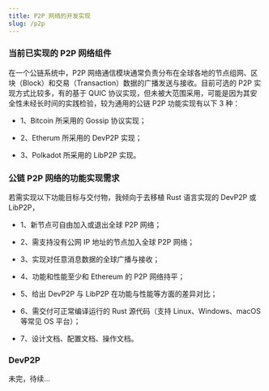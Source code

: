 ```yaml
---
title: P2P 网络的开发实现
slug: /p2p
---
```


### 当前已实现的 P2P 网络组件

在一个公链系统中，P2P 网络通信模块通常负责分布在全球各地的节点组网、区块（Block）和交易（Transaction）数据的广播发送与接收。目前可选的 P2P 实现方式比较多，有的基于 QUIC 协议实现，但未被大范围采用，可能是因为其安全性未经长时间的实践检验，较为通用的公链 P2P 功能实现有以下 3 种：

- 1、Bitcoin 所采用的 Gossip 协议实现；

- 2、Etherum 所采用的 DevP2P 实现；

- 3、Polkadot 所采用的 LibP2P 实现。

### 公链 P2P 网络的功能实现需求

若需实现以下功能目标与交付物，我倾向于去移植 Rust 语言实现的 DevP2P 或 LibP2P，

- 1、新节点可自由加入或退出全球 P2P 网络；

- 2、需支持没有公网 IP 地址的节点加入全球 P2P 网络；

- 3、实现对任意消息数据的全球广播与接收；

- 4、功能和性能至少和 Ethereum 的 P2P 网络持平；

- 5、给出 DevP2P 与 LibP2P 在功能与性能等方面的差异对比；

- 6、需交付可正常编译运行的 Rust 源代码（支持 Linux、Windows、macOS 等常见 OS 平台）；

- 7、设计文档、配置文档、操作文档。

### DevP2P 


未完，待续...
